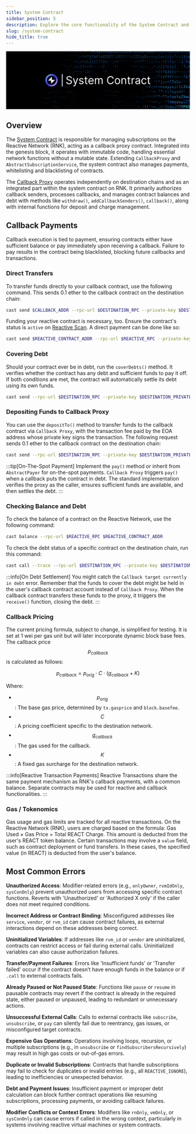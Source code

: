 ```yaml
---
title: System Contract
sidebar_position: 5
description: Explore the core functionality of the System Contract and its affiliates.
slug: /system-contract
hide_title: true
---
```


![System Contract](./img/system-contract.jpg)

## Overview

The [System Contract](https://github.com/Reactive-Network/system-smart-contracts/blob/main/src/SystemContract.sol) is responsible for managing subscriptions on the Reactive Network (RNK), acting as a callback proxy contract. Integrated into the genesis block, it operates with immutable code, handling essential network functions without a mutable state. Extending `CallbackProxy` and `AbstractSubscriptionService`, the system contract also manages payments, whitelisting and blacklisting of contracts.

The [Callback Proxy](https://github.com/Reactive-Network/system-smart-contracts/blob/main/src/CallbackProxy.sol) operates independently on destination chains and as an integrated part within the system contract on RNK. It primarily authorizes callback senders, processes callbacks, and manages contract balances and debt with methods like `withdraw()`, `addCallbackSenders()`, `callback()`, along with internal functions for deposit and charge management.

## Callback Payments

Callback execution is tied to payment, ensuring contracts either have sufficient balance or pay immediately upon receiving a callback. Failure to pay results in the contract being blacklisted, blocking future callbacks and transactions.

### Direct Transfers

To transfer funds directly to your callback contract, use the following command. This sends 0.1 ether to the callback contract on the destination chain:

```bash
cast send $CALLBACK_ADDR --rpc-url $DESTINATION_RPC --private-key $DESTINATION_PRIVATE_KEY --value 0.1ether
```

Funding your reactive contract is necessary, too. Ensure the contract's status is `active` on [Reactive Scan](https://kopli.reactscan.net/). A direct payment can be done like so:

```bash
cast send $REACTIVE_CONTRACT_ADDR --rpc-url $REACTIVE_RPC --private-key $REACTIVE_PRIVATE_KEY --value 0.1ether
```

### Covering Debt

Should your contract ever be in debt, run the `coverDebts()` method. It verifies whether the contract has any debt and sufficient funds to pay it off. If both conditions are met, the contract will automatically settle its debt using its own funds.

```bash
cast send --rpc-url $DESTINATION_RPC --private-key $DESTINATION_PRIVATE_KEY $CALLBACK_ADDR "coverDebt()"
```

### Depositing Funds to Callback Proxy

You can use the `depositTo()` method to transfer funds to the callback contract via `Callback Proxy`, with the transaction fee paid by the EOA address whose private key signs the transaction. The following request sends 0.1 ether to the callback contract on the destination chain:

```bash
cast send --rpc-url $DESTINATION_RPC --private-key $DESTINATION_PRIVATE_KEY $CALLBACK_PROXY_ADDR "depositTo(address)" $CALLBACK_ADDR --value 0.1ether
```

:::tip[On-The-Spot Payment]
Implement the `pay()` method or inherit from `AbstractPayer` for on-the-spot payments. `Callback Proxy` triggers `pay()` when a callback puts the contract in debt. The standard implementation verifies the proxy as the caller, ensures sufficient funds are available, and then settles the debt.
:::

### Checking Balance and Debt

To check the balance of a contract on the Reactive Network, use the following command:

```bash
cast balance --rpc-url $REACTIVE_RPC $REACTIVE_CONTRACT_ADDR
```

To check the debt status of a specific contract on the destination chain, run this command:

```bash
cast call --trace --rpc-url $DESTINATION_RPC --private-key $DESTINATION_PRIVATE_KEY $CALLBACK_PROXY_ADDR "debts(address)" $CONTRACT_ADDR
```

:::info[On Debt Settlement]
You might catch the `Callback target currently in debt` error. Remember that the funds to cover the debt might be held in the user's callback contract account instead of `Callback Proxy`. When the callback contract transfers these funds to the proxy, it triggers the `receive()` function, closing the debt.
:::

### Callback Pricing

The current pricing formula, subject to change, is simplified for testing. It is set at 1 wei per gas unit but will later incorporate dynamic block base fees. The callback price $$p_{callback}$$ is calculated as follows:

$$
p_{callback} = p_{orig} ⋅ C ⋅ (g_{callback} + K)
$$

Where:

- $$p_{orig}$$: The base gas price, determined by `tx.gasprice` and `block.basefee`.
- $$C$$: A pricing coefficient specific to the destination network.
- $$g_{callback}$$: The gas used for the callback.
- $$K$$: A fixed gas surcharge for the destination network.

:::info[Reactive Transaction Payments]
Reactive Transactions share the same payment mechanism as RNK's callback payments, with a common balance. Separate contracts may be used for reactive and callback functionalities.
:::

### Gas / Tokenomics

Gas usage and gas limits are tracked for all reactive transactions. On the Reactive Network (RNK), users are charged based on the formula: Gas Used × Gas Price = Total REACT Charge. This amount is deducted from the user's REACT token balance. Certain transactions may involve a `value` field, such as contract deployment or fund transfers. In these cases, the specified value (in REACT) is deducted from the user's balance.

## Most Common Errors 

**Unauthorized Access**: Modifier-related errors (e.g., `onlyOwner`, `rvmIdOnly`, `sysConOnly`) prevent unauthorized users from accessing specific contract functions. Reverts with 'Unauthorized' or 'Authorized X only' if the caller does not meet required conditions.

**Incorrect Address or Contract Binding**: Misconfigured addresses like `service`, `vendor`, or `rvm_id` can cause contract failures, as external interactions depend on these addresses being correct.

**Uninitialized Variables**: If addresses like `rvm_id` or `vendor` are uninitialized, contracts can restrict access or fail during external calls. Uninitialized variables can also cause authorization failures.

**Transfer/Payment Failures**: Errors like 'Insufficient funds' or 'Transfer failed' occur if the contract doesn’t have enough funds in the balance or if `.call` to external contracts fails.

**Already Paused or Not Paused State**: Functions like `pause` or `resume` in pausable contracts may revert if the contract is already in the required state, either paused or unpaused, leading to redundant or unnecessary actions.

**Unsuccessful External Calls**: Calls to external contracts like `subscribe`, `unsubscribe`, or `pay` can silently fail due to reentrancy, gas issues, or misconfigured target contracts.

**Expensive Gas Operations**: Operations involving loops, recursion, or multiple subscriptions (e.g., in `unsubscribe` or `findSubscribersRecursively`) may result in high gas costs or out-of-gas errors.

**Duplicate or Invalid Subscriptions**: Contracts that handle subscriptions may fail to check for duplicates or invalid entries (e.g., all `REACTIVE_IGNORE`), leading to inefficiencies or unexpected behavior.

**Debt and Payment Issues**: Insufficient payment or improper debt calculation can block further contract operations like resuming subscriptions, processing payments, or avoiding callback failures.

**Modifier Conflicts or Context Errors**: Modifiers like `rnOnly`, `vmOnly`, or `sysConOnly` can cause errors if called in the wrong context, particularly in systems involving reactive virtual machines or system contracts.